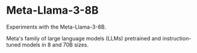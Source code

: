 # Meta-Llama-3-8B

Experiments with the Meta-Llama-3-8B.

Meta's family of large language models (LLMs) pretrained and instruction-tuned models in 8 and 70B sizes.

